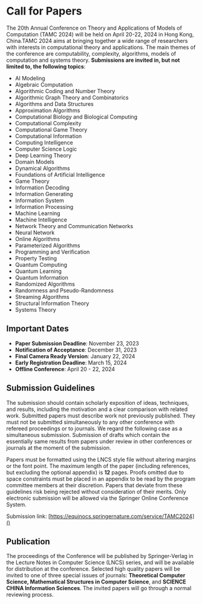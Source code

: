 # **Call for Papers**
The 20th Annual Conference on Theory and Applications of Models of Computation (TAMC 2024) will be held on April 20-22, 2024 in Hong Kong, China.TAMC 2024 aims at bringing together a wide range of researchers with interests in computational theory and applications. The main themes of the conference are computability, complexity, algorithms, models of computation and systems theory. **Submissions are invited in, but not limited to, the following topics**:

-   AI Modeling
-   Algebraic Computation
-   Algorithmic Coding and Number Theory
-   Algorithmic Graph Theory and Combinatorics
-   Algorithms and Data Structures
-   Approximation Algorithms
-   Computational Biology and Biological Computing
-   Computational Complexity
-   Computational Game Theory
-   Computational Information
-   Computing Intelligence
-   Computer Science Logic
-   Deep Learning Theory
-   Domain Models
-   Dynamical Algorithms
-   Foundations of Artificial Intelligence
-   Game Theory
-   Information Decoding
-   Information Generating
-   Information System
-   Information Processing
-   Machine Learning
-   Machine Intelligence
-   Network Theory and Communication Networks
-   Neural Network
-   Online Algorithms
-   Parameterized Algorithms
-   Programming and Verification
-   Property Testing
-   Quantum Computing
-   Quantum Learning
-   Quantum Information
-   Randomized Algorithms
-   Randomness and Pseudo-Randomness
-   Streaming Algorithms
-   Structural Information Theory
-   Systems Theory

## **Important Dates**

- **Paper Submission Deadline**: November 23, 2023
- **Notification of Acceptance**: December 31, 2023
- **Final Camera Ready Version**: January 22, 2024
- **Early Registration Deadline**: March 15, 2024
- **Offline Conference**: April 20 - 22, 2024

## **Submission Guidelines**
The submission should contain scholarly exposition of ideas, techniques, and results, including the motivation and a clear comparison with related work. Submitted papers must describe work not previously published. They must not be submitted simultaneously to any other conference with refereed proceedings or to journals. We regard the following case as a simultaneous submission. Submission of drafts which contain the essentially same results from papers under review in other conferences or journals at the moment of the submission.

Papers must be formatted using the LNCS style file without altering margins or the font point. The maximum length of the paper (including references, but excluding the optional appendix) is **12** pages. Proofs omitted due to space constraints must be placed in an appendix to be read by the program committee members at their discretion. Papers that deviate from these guidelines risk being rejected without consideration of their merits. Only electronic submission will be allowed via the Springer Online Conference System.

Submission link: [https://equinocs.springernature.com/service/TAMC2024]()

## **Publication**
The proceedings of the Conference will be published by Springer-Verlag in the Lecture Notes in Computer Science (LNCS) series, and will be available for distribution at the conference. Selected high quality papers will be invited to one of three special issues of journals: **Theoretical Computer Science, Mathematical Structures in Computer Science**, and **SCIENCE CHINA Information Sciences**. The invited papers will go through a normal reviewing process.
